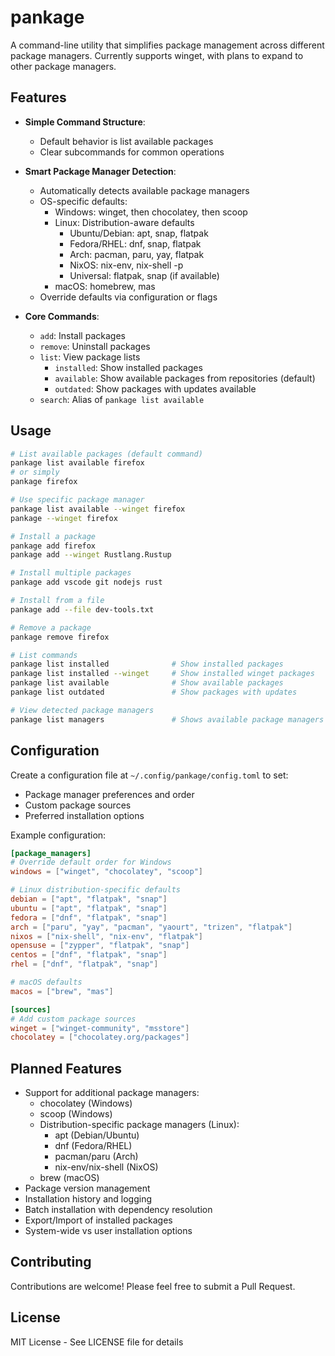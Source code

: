 # pankage

A command-line utility that simplifies package management across different package managers. Currently supports winget, with plans to expand to other package managers.

## Features

- **Simple Command Structure**:
  - Default behavior is list available packages
  - Clear subcommands for common operations
- **Smart Package Manager Detection**:
  - Automatically detects available package managers
  - OS-specific defaults:
    - Windows: winget, then chocolatey, then scoop
    - Linux: Distribution-aware defaults
      - Ubuntu/Debian: apt, snap, flatpak
      - Fedora/RHEL: dnf, snap, flatpak
      - Arch: pacman, paru, yay, flatpak
      - NixOS: nix-env, nix-shell -p
      - Universal: flatpak, snap (if available)
    - macOS: homebrew, mas
  - Override defaults via configuration or flags

- **Core Commands**:
  - `add`: Install packages
  - `remove`: Uninstall packages
  - `list`: View package lists
    - `installed`: Show installed packages
    - `available`: Show available packages from repositories (default)
    - `outdated`: Show packages with updates available
  - `search`: Alias of `pankage list available`

## Usage

```bash
# List available packages (default command)
pankage list available firefox
# or simply
pankage firefox

# Use specific package manager
pankage list available --winget firefox
pankage --winget firefox

# Install a package
pankage add firefox
pankage add --winget Rustlang.Rustup

# Install multiple packages
pankage add vscode git nodejs rust

# Install from a file
pankage add --file dev-tools.txt

# Remove a package
pankage remove firefox

# List commands
pankage list installed              # Show installed packages
pankage list installed --winget     # Show installed winget packages
pankage list available              # Show available packages
pankage list outdated               # Show packages with updates

# View detected package managers
pankage list managers               # Shows available package managers on your system
```

## Configuration

Create a configuration file at `~/.config/pankage/config.toml` to set:

- Package manager preferences and order
- Custom package sources
- Preferred installation options

Example configuration:

```toml
[package_managers]
# Override default order for Windows
windows = ["winget", "chocolatey", "scoop"]

# Linux distribution-specific defaults
debian = ["apt", "flatpak", "snap"]
ubuntu = ["apt", "flatpak", "snap"]
fedora = ["dnf", "flatpak", "snap"]
arch = ["paru", "yay", "pacman", "yaourt", "trizen", "flatpak"]
nixos = ["nix-shell", "nix-env", "flatpak"]
opensuse = ["zypper", "flatpak", "snap"]
centos = ["dnf", "flatpak", "snap"]
rhel = ["dnf", "flatpak", "snap"]

# macOS defaults
macos = ["brew", "mas"]

[sources]
# Add custom package sources
winget = ["winget-community", "msstore"]
chocolatey = ["chocolatey.org/packages"]
```

## Planned Features

- Support for additional package managers:
  - chocolatey (Windows)
  - scoop (Windows)
  - Distribution-specific package managers (Linux):
    - apt (Debian/Ubuntu)
    - dnf (Fedora/RHEL)
    - pacman/paru (Arch)
    - nix-env/nix-shell (NixOS)
  - brew (macOS)
- Package version management
- Installation history and logging
- Batch installation with dependency resolution
- Export/Import of installed packages
- System-wide vs user installation options

## Contributing

Contributions are welcome! Please feel free to submit a Pull Request.

## License

MIT License - See LICENSE file for details
